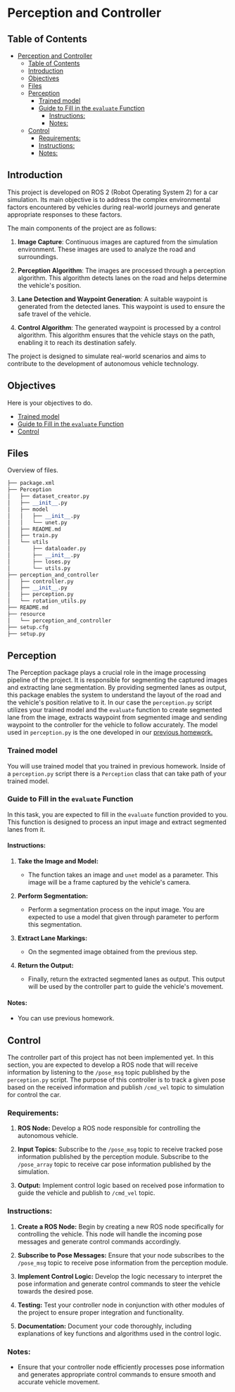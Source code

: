 # Perception and Controller
## Table of Contents
- [Perception and Controller](#perception-and-controller)
  - [Table of Contents](#table-of-contents)
  - [Introduction](#introduction)
  - [Objectives](#objectives)
  - [Files](#files)
  - [Perception](#perception)
    - [Trained model](#trained-model)
    - [Guide to Fill in the `evaluate` Function](#guide-to-fill-in-the-evaluate-function)
      - [Instructions:](#instructions)
      - [Notes:](#notes)
  - [Control](#control)
    - [Requirements:](#requirements)
    - [Instructions:](#instructions-1)
    - [Notes:](#notes-1)


## Introduction

This project is developed on ROS 2 (Robot Operating System 2) for a car simulation. Its main objective is to address the complex environmental factors encountered by vehicles during real-world journeys and generate appropriate responses to these factors.

The main components of the project are as follows:

1. **Image Capture**: Continuous images are captured from the simulation environment. These images are used to analyze the road and surroundings.

2. **Perception Algorithm**: The images are processed through a perception algorithm. This algorithm detects lanes on the road and helps determine the vehicle's position.

3. **Lane Detection and Waypoint Generation**: A suitable waypoint is generated from the detected lanes. This waypoint is used to ensure the safe travel of the vehicle.

4. **Control Algorithm**: The generated waypoint is processed by a control algorithm. This algorithm ensures that the vehicle stays on the path, enabling it to reach its destination safely.

The project is designed to simulate real-world scenarios and aims to contribute to the development of autonomous vehicle technology.

## Objectives
Here is your objectives to do.
* [Trained model](#trained-model)
* [Guide to Fill in the `evaluate` Function](#guide-to-fill-in-the-evaluate-function)
* [Control](#control)



## Files
Overview of files.
```python
├── package.xml
├── Perception
│   ├── dataset_creator.py
│   ├── __init__.py
│   ├── model
│   │   ├── __init__.py
│   │   └── unet.py
│   ├── README.md
│   ├── train.py
│   └── utils
│       ├── dataloader.py
│       ├── __init__.py
│       ├── loses.py
│       └── utils.py
├── perception_and_controller
│   ├── controller.py
│   ├── __init__.py
│   ├── perception.py
│   └── rotation_utils.py
├── README.md
├── resource
│   └── perception_and_controller
├── setup.cfg
├── setup.py
```
## Perception

The Perception package plays a crucial role in the image processing pipeline of the project. It is responsible for segmenting the captured images and extracting lane segmentation. By providing segmented lanes as output, this package enables the system to understand the layout of the road and the vehicle's position relative to it. In our case the `perception.py` script utilizes your trained model and the `evaluate` function to create segmented lane from the image, extracts waypoint from segmented image and sending waypoint to the controller for the vehicle to follow accurately. The model used in `perception.py` is the one developed in our [previous homework.](https://github.com/MrSkyGodz/Perception-Project)

### Trained model

You will use trained model that you trained in previous homework. Inside of a `perception.py` script there is a `Perception` class that can take path of your trained model. 

### Guide to Fill in the `evaluate` Function

In this task, you are expected to fill in the `evaluate` function provided to you. This function is designed to process an input image and extract segmented lanes from it.

#### Instructions:

1. **Take the Image and Model:**
    - The function takes an image and `unet` model as a parameter. This image will be a frame captured by the vehicle's camera.

2. **Perform Segmentation:**
    - Perform a segmentation process on the input image. You are expected to use a model that given through parameter to perform this segmentation.

3. **Extract Lane Markings:**
    - On the segmented image obtained from the previous step.

4. **Return the Output:**
    - Finally, return the extracted segmented lanes as output. This output will be used by the controller part to guide the vehicle's movement.

#### Notes:
- You can use previous homework.



## Control
The controller part of this project has not been implemented yet. In this section, you are expected to develop a ROS node that will receive information by listening to the `/pose_msg` topic published by the `perception.py` script. The purpose of this controller is to track a given pose based on the received information and publish `/cmd_vel` topic to simulation for control the car.

### Requirements:

1. **ROS Node:** Develop a ROS node responsible for controlling the autonomous vehicle.

2. **Input Topics:** Subscribe to the `/pose_msg` topic to receive tracked pose information published by the perception module. Subscribe to the `/pose_array` topic to receive car pose information published by the simulation.

3. **Output:** Implement control logic based on received pose information to guide the vehicle and publish to `/cmd_vel` topic.

### Instructions:

1. **Create a ROS Node:** Begin by creating a new ROS node specifically for controlling the vehicle. This node will handle the incoming pose messages and generate control commands accordingly.

2. **Subscribe to Pose Messages:** Ensure that your node subscribes to the `/pose_msg` topic to receive pose information from the perception module.

3. **Implement Control Logic:** Develop the logic necessary to interpret the pose information and generate control commands to steer the vehicle towards the desired pose.

4. **Testing:** Test your controller node in conjunction with other modules of the project to ensure proper integration and functionality.

5. **Documentation:** Document your code thoroughly, including explanations of key functions and algorithms used in the control logic.

### Notes:

- Ensure that your controller node efficiently processes pose information and generates appropriate control commands to ensure smooth and accurate vehicle movement.
